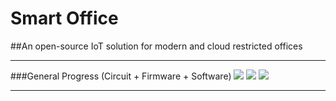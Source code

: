 # Smart Office

##An open-source IoT solution for modern and cloud restricted offices

---
###General Progress (Circuit + Firmware + Software)
![](https://img.shields.io/badge/BLINDS-PROTOYPE%20READY-brightgreen?style=for-the-badge&logo=arduino)
![](https://img.shields.io/badge/LIGHTS-DESIGNING_CIRCUIT-blue?style=for-the-badge&logo=arduino)
![](https://img.shields.io/badge/SOUND-NOT_STARTED-inactive?style=for-the-badge&logo=arduino)

---



